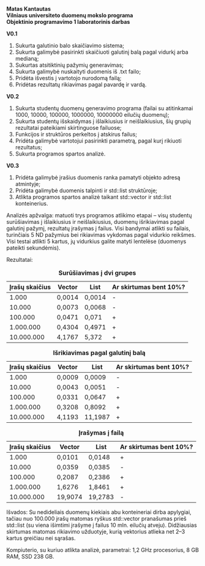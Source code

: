 **Matas Kantautas** <br>
**Vilniaus universiteto duomenų mokslo programa** <br>
**Objektinio programavimo 1 laboratorinis darbas**

**V0.1** <br>
1. Sukurta galutinio balo skaičiavimo sistema;
2. Sukurta galimybė pasirinkti skaičiuoti galutinį balą pagal vidurkį arba medianą;
3. Sukurtas atsitiktinių pažymių generavimas;
4. Sukurta galimybė nuskaityti duomenis iš .txt failo;
5. Pridėta išvestis į vartotojo nurodomą failą;
6. Pridėtas rezultatų rikiavimas pagal pavardę ir vardą.

**V0.2** <br>
1. Sukurta studentų duomenų generavimo programa (failai su atitinkamai 1000, 10000, 100000, 1000000, 10000000 eilučių duomenų);
2. Sukurta studentų išskaidymas į išlaikiusius ir neišlaikiusius, šių grupių rezultatai pateikiami skirtinguose failuose;
3. Funkcijos ir struktūros perkeltos į atskirus failus;
4. Pridėta galimybė vartotojui pasirinkti parametrą, pagal kurį rikiuoti rezultatus;
5. Sukurta programos spartos analizė.

**V0.3** <br>
1. Pridėta galimybė įrašius duomenis ranka pamatyti objekto adresą atmintyje;
2. Pridėta galimybė duomenis talpinti ir std::list struktūroje;
3. Atlikta programos spartos analizė taikant std::vector ir std::list konteinerius. <br>

Analizės apžvalga: matuoti trys programos atlikimo etapai – visų studentų surūšiavimas į išlaikiusius ir neišlaikiusius, duomenų išrikiavimas pagal galutinį pažymį, rezultatų įrašymas į failus. Visi bandymai atlikti su failais, turinčiais 5 ND pažymius bei rikiavimas vykdomas pagal vidurkio reikšmes. Visi testai atlikti 5 kartus, jų vidurkius galite matyti lentelėse (duomenys pateikti sekundėmis).

Rezultatai:
<table>
  <caption><b>Surūšiavimas į dvi grupes</b></caption>
  <thead>
    <tr>
      <th>Įrašų skaičius</th>
      <th>Vector</th>
      <th>List</th>
      <th>Ar skirtumas bent 10%?</th>
    </tr>
  </thead>
  <tbody>
    <tr>
      <td>1.000</td>
      <td>0,0014</td>
      <td>0,0014</td>
      <td>-</td>
    </tr>
    <tr>
      <td>10.000</td>
      <td>0,0073</td>
      <td>0,0068</td>
      <td>-</td>
    </tr>
    <tr>
      <td>100.000</td>
      <td>0,0471</td>
      <td>0,071</td>
      <td>+</td>
    </tr>
    <tr>
      <td>1.000.000</td>
      <td>0,4304</td>
      <td>0,4971</td>
      <td>+</td>
    </tr>
    <tr>
      <td>10.000.000</td>
      <td>4,1767</td>
      <td>5,372</td>
      <td>+</td>
    </tr>
  </tbody>
</table>

<table>
  <caption><b>Išrikiavimas pagal galutinį balą</b></caption>
  <thead>
    <tr>
      <th>Įrašų skaičius</th>
      <th>Vector</th>
      <th>List</th>
      <th>Ar skirtumas bent 10%?</th>
    </tr>
  </thead>
  <tbody>
    <tr>
      <td>1.000</td>
      <td>0,0009</td>
      <td>0,0009</td>
      <td>-</td>
    </tr>
    <tr>
      <td>10.000</td>
      <td>0,0043</td>
      <td>0,0051</td>
      <td>-</td>
    </tr>
    <tr>
      <td>100.000</td>
      <td>0,0331</td>
      <td>0,0647</td>
      <td>+</td>
    </tr>
    <tr>
      <td>1.000.000</td>
      <td>0,3208</td>
      <td>0,8092</td>
      <td>+</td>
    </tr>
    <tr>
      <td>10.000.000</td>
      <td>4,1193</td>
      <td>11,1987</td>
      <td>+</td>
    </tr>
  </tbody>
</table>

<table>
  <caption><b>Įrašymas į failą</b></caption>
  <thead>
    <tr>
      <th>Įrašų skaičius</th>
      <th>Vector</th>
      <th>List</th>
      <th>Ar skirtumas bent 10%?</th>
    </tr>
  </thead>
  <tbody>
    <tr>
      <td>1.000</td>
      <td>0,0101</td>
      <td>0,0148</td>
      <td>+</td>
    </tr>
    <tr>
      <td>10.000</td>
      <td>0,0359</td>
      <td>0,0385</td>
      <td>-</td>
    </tr>
    <tr>
      <td>100.000</td>
      <td>0,2087</td>
      <td>0,2386</td>
      <td>+</td>
    </tr>
    <tr>
      <td>1.000.000</td>
      <td>1,6276</td>
      <td>1,8461</td>
      <td>+</td>
    </tr>
    <tr>
      <td>10.000.000</td>
      <td>19,9074</td>
      <td>19,2783</td>
      <td>-</td>
    </tr>
  </tbody>
</table>

Išvados: Su nedideliais duomenų kiekiais abu konteineriai dirba apylygiai, tačiau nuo 100.000 įrašų matomas ryškus std::vector pranašumas prieš std::list (su viena išimtimi įrašyme į failus 10 mln. eilučių atveju). Didžiausias skirtumas matomas rikiavimo užduotyje, kurią vektorius atlieka net 2–3 kartus greičiau nei sąrašas.

Kompiuterio, su kuriuo atlikta analizė, parametrai: 1,2 GHz procesorius, 8 GB RAM, SSD 238 GB.
